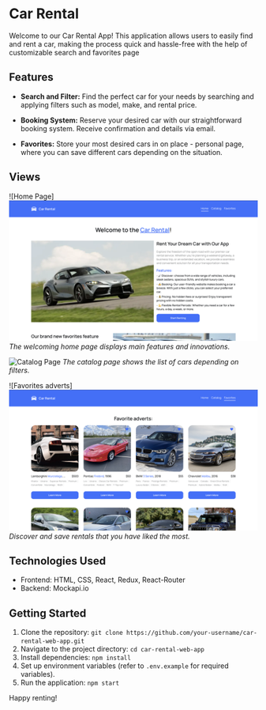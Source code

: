 # Car Rental

Welcome to our Car Rental App! This application allows users to easily find and rent a car, making the process quick and hassle-free with the help of customizable search and favorites page


## Features

- **Search and Filter:** Find the perfect car for your needs by searching and applying filters such as model, make, and rental price.

- **Booking System:** Reserve your desired car with our straightforward booking system. Receive confirmation and details via email.

- **Favorites:** Store your most desired cars in on place - personal page, where you can save different cars depending on the situation.
  

## Views
![Home Page]
<img width="980" alt="home page" src="public/screenshots/home.png">
*The welcoming home page displays main features and innovations.*

![Catalog Page](/screenshots/catalog.png)
*The catalog page shows the list of cars depending on filters.*

![Favorites adverts]
<img width="980" alt="home page" src="public/screenshots/favorites.png">
*Discover and save rentals that you have liked the most.*

## Technologies Used

- Frontend: HTML, CSS, React, Redux, React-Router
- Backend: Mockapi.io

## Getting Started

1. Clone the repository: `git clone https://github.com/your-username/car-rental-web-app.git`
2. Navigate to the project directory: `cd car-rental-web-app`
3. Install dependencies: `npm install`
4. Set up environment variables (refer to `.env.example` for required variables).
5. Run the application: `npm start`


Happy renting!
